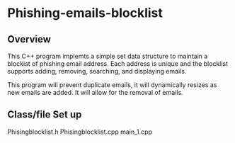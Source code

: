 # Phishing-emails-blocklist

## Overview
This C++ program implemts a simple set data structure to maintain a blockist of phishing email address. Each address is unique and the blocklist supports adding, removing, searching, and displaying emails. 

This program will prevent duplicate emails, it will dynamically resizes as new emails are added. It will allow for the removal of emails. 

## Class/file Set up 
Phisingblocklist.h
Phisingblocklist.cpp
main_1.cpp